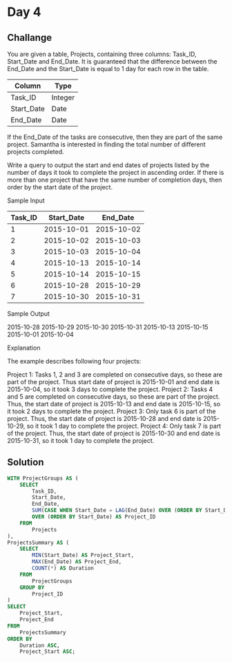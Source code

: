 # Day 4

## Challange

You are given a table, Projects, containing three columns: Task_ID, Start_Date and End_Date. It is guaranteed that the difference between the End_Date and the Start_Date is equal to 1 day for each row in the table.

| Column     | Type    |
|------------|---------|
| Task_ID    | Integer |
| Start_Date | Date    |
| End_Date   | Date    |


If the End_Date of the tasks are consecutive, then they are part of the same project. Samantha is interested in finding the total number of different projects completed.

Write a query to output the start and end dates of projects listed by the number of days it took to complete the project in ascending order. If there is more than one project that have the same number of completion days, then order by the start date of the project.

Sample Input

| Task_ID | Start_Date | End_Date   |
|---------|------------|------------|
| 1       | 2015-10-01 | 2015-10-02 |
| 2       | 2015-10-02 | 2015-10-03 |
| 3       | 2015-10-03 | 2015-10-04 |
| 4       | 2015-10-13 | 2015-10-14 |
| 5       | 2015-10-14 | 2015-10-15 |
| 6       | 2015-10-28 | 2015-10-29 |
| 7       | 2015-10-30 | 2015-10-31 |



Sample Output

2015-10-28 2015-10-29
2015-10-30 2015-10-31
2015-10-13 2015-10-15
2015-10-01 2015-10-04

Explanation

The example describes following four projects:

Project 1: Tasks 1, 2 and 3 are completed on consecutive days, so these are part of the project. Thus start date of project is 2015-10-01 and end date is 2015-10-04, so it took 3 days to complete the project.
Project 2: Tasks 4 and 5 are completed on consecutive days, so these are part of the project. Thus, the start date of project is 2015-10-13 and end date is 2015-10-15, so it took 2 days to complete the project.
Project 3: Only task 6 is part of the project. Thus, the start date of project is 2015-10-28 and end date is 2015-10-29, so it took 1 day to complete the project.
Project 4: Only task 7 is part of the project. Thus, the start date of project is 2015-10-30 and end date is 2015-10-31, so it took 1 day to complete the project.

## Solution
```sql
WITH ProjectGroups AS (
    SELECT
        Task_ID,
        Start_Date,
        End_Date,
        SUM(CASE WHEN Start_Date = LAG(End_Date) OVER (ORDER BY Start_Date) THEN 0 ELSE 1 END) 
        OVER (ORDER BY Start_Date) AS Project_ID
    FROM
        Projects
),
ProjectsSummary AS (
    SELECT
        MIN(Start_Date) AS Project_Start,
        MAX(End_Date) AS Project_End,
        COUNT(*) AS Duration
    FROM
        ProjectGroups
    GROUP BY
        Project_ID
)
SELECT
    Project_Start,
    Project_End
FROM
    ProjectsSummary
ORDER BY
    Duration ASC,
    Project_Start ASC;
```
